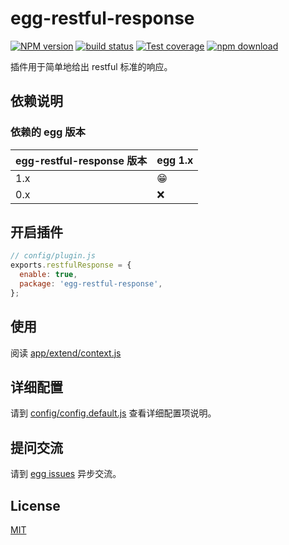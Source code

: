 # egg-restful-response

[![NPM version][npm-image]][npm-url]
[![build status][travis-image]][travis-url]
[![Test coverage][codecov-image]][codecov-url]
[![npm download][download-image]][download-url]

[npm-image]: https://img.shields.io/npm/v/egg-restful-response.svg?style=flat-square
[npm-url]: https://npmjs.org/package/egg-restful-response
[travis-image]: https://img.shields.io/travis/mecoepcoo/egg-restful-response/master.svg?style=flat-square
[travis-url]: https://travis-ci.org/mecoepcoo/egg-restful-response
[codecov-image]: https://img.shields.io/codecov/c/github/mecoepcoo/egg-restful-response/master.svg?style=flat-square
[codecov-url]: https://codecov.io/gh/mecoepcoo/egg-restful-response?branch=master
[download-image]: https://img.shields.io/npm/dm/egg-restful-response.svg?style=flat-square
[download-url]: https://npmjs.org/package/egg-restful-response

插件用于简单地给出 restful 标准的响应。

## 依赖说明

### 依赖的 egg 版本

egg-restful-response 版本 | egg 1.x
--- | ---
1.x | 😁
0.x | ❌


## 开启插件

```js
// config/plugin.js
exports.restfulResponse = {
  enable: true,
  package: 'egg-restful-response',
};
```

## 使用

阅读 [app/extend/context.js](app/extend/context.js)

## 详细配置

请到 [config/config.default.js](config/config.default.js) 查看详细配置项说明。

## 提问交流

请到 [egg issues](https://github.com/eggjs/egg/issues) 异步交流。

## License

[MIT](LICENSE)
